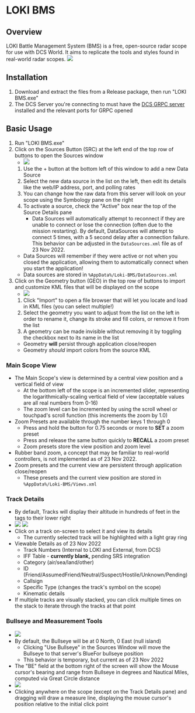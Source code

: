 # LOKI BMS
## Overview
LOKI Battle Management System (BMS) is a free, open-source radar scope for use with DCS World. It aims to replicate the tools and styles found in real-world radar scopes.
![](./docs/images/Main%20Window.png)

## Installation
1. Download and extract the files from a Release package, then run "LOKI BMS.exe"
2. The DCS Server you're connecting to must have the [DCS GRPC server](https://github.com/DCS-gRPC) installed and the relevant ports for GRPC opened

## Basic Usage
1. Run "LOKI BMS.exe"
2. Click on the Sources Button (SRC) at the left end of the top row of buttons to open the Sources window
	- ![](./docs/images/Sources%20Window.png)
	1. Use the + button at the bottom left of this window to add a new Data Source
	2. Select the new data source in the list on the left, then edit its details like the web/IP address, port, and polling rates
	3. You can change how the raw data from this server will look on your scope using the Symbology pane on the right
	4. To activate a source, check the "Active" box near the top of the Source Details pane
		- Data Sources will automatically attempt to reconnect if they are unable to connect or lose the connection (often due to the mission restarting). By default, DataSources will attempt to connect 5 times, with a 5 second delay after a connection failure. This behavior can be adjusted in the `DataSources.xml` file as of 23 Nov 2022.
	- Data Sources will remember if they were active or not when you closed the application, allowing them to automatically connect when you start the application!
	- Data sources are stored in `%AppData%/Loki-BMS/DataSources.xml`
3. Click on the Geometry button (GEO) in the top row of buttons to import and customize KML files that will be displayed on the scope
	- ![](./docs/images/Geometry%20Window.png)
	1. Click "Import" to open a file browser that will let you locate and load in KML files (you can select multiple!)
	2. Select the geometry you want to adjust from the list on the left in order to rename it, change its stroke and fill colors, or remove it from the list
	3. A geometry can be made invisible without removing it by toggling the checkbox next to its name in the list
	- Geometry **will** persist through application close/reopen
	- Geometry *should* import colors from the source KML

### Main Scope View
- The Main Scope's view is determined by a central view position and a vertical field of view
	- At the bottom left of the scope is an incremented slider, representing the logarithmically-scaling vertical field of view (acceptable values are all real numbers from 0-16)
	- The zoom level can be incremented by using the scroll wheel or touchpad's scroll function (this increments the zoom by 1.0)
- Zoom Presets are available through the number keys 1 through 0
	- Press and hold the button for 0.75 seconds or more to **SET** a zoom preset
	- Press and release the same button quickly to **RECALL** a zoom preset
	- Zoom presets store the view position and zoom level
- Rubber band zoom, a concept that may be familiar to real-world controllers, is not implemented as of 23 Nov 2022.
- Zoom presets and the current view are persistent through application close/reopen
	- These presets and the current view position are stored in `%AppData%/Loki-BMS/Views.xml`

### Track Details
- By default, Tracks will display their altitude in hundreds of feet in the tags to their lower right
- ![](./docs/images/Track%20Details%20Blank.png) ![](./docs/images/Track%20Details.png)
- Click on a track on-screen to select it and view its details
	- The currently selected track will be highlighted with a light gray ring
- Viewable Details as of 23 Nov 2022
	- Track Numbers (Internal to LOKI and External, from DCS)
	- IFF Table - **currently blank,** pending SRS integration
	- Category (air/sea/land/other)
	- ID (Friend/AssumedFriend/Neutral/Suspect/Hostile/Unknown/Pending)
	- Callsign
	- Specific Type (changes the track's symbol on the scope)
	- Kinematic details
- If multiple tracks are visually stacked, you can click multiple times on the stack to iterate through the tracks at that point

### Bullseye and Measurement Tools
- ![](./docs/images/Bullseye.png)
- By default, the Bullseye will be at 0 North, 0 East (null island)
	- Clicking "Use Bullseye" in the Sources Window will move the Bullseye to that server's BlueFor bullseye position
	- This behavior is temporary, but current as of 23 Nov 2022
- The "BE" field at the bottom right of the screen will show the Mouse cursor's bearing and range from Bullseye in degrees and Nautical Miles, computed via Great Circle distance
- ![](./docs/images/Bullseye%20and%20Measure%20Line.png)
- Clicking anywhere on the scope (except on the Track Details pane) and dragging will draw a measure line, displaying the mouse cursor's position relative to the initial click point
